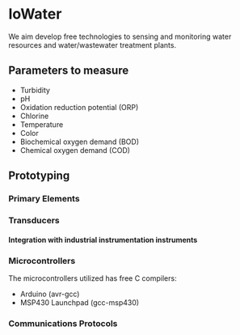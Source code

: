 # IoWater
We aim develop free technologies to sensing and monitoring  water resources and water/wastewater treatment plants.

## Parameters to measure
* Turbidity
* pH
* Oxidation reduction potential (ORP)
* Chlorine
* Temperature
* Color
* Biochemical oxygen demand (BOD)
* Chemical oxygen demand (COD)

## Prototyping

### Primary Elements
### Transducers
#### Integration with industrial instrumentation instruments
### Microcontrollers
The microcontrollers utilized has free C compilers:
* Arduino (avr-gcc)
* MSP430 Launchpad (gcc-msp430)

### Communications Protocols

